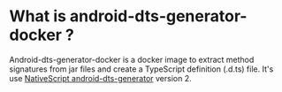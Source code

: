# What is android-dts-generator-docker ?
Android-dts-generator-docker is a docker image to extract method signatures from jar files and create a TypeScript definition (.d.ts) file.
It's use [NativeScript android-dts-generator](https://github.com/NativeScript/android-dts-generator) version 2.